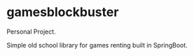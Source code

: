 # gamesblockbuster

Personal Project.

Simple old school library for games renting built in SpringBoot.
